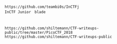 # 
```
https://github.com/teambi0s/InCTFj
InCTF Junior　blade
```

# 
```
https://github.com/shiltemann/CTF-writeups-public/tree/master/PicoCTF_2018
https://github.com/shiltemann/CTF-writeups-public
```



# 
```


```



# 
```


```



# 
```


```



# 
```


```



# 
```


```


